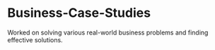 # Business-Case-Studies
Worked on solving various real-world business problems and finding effective solutions.
